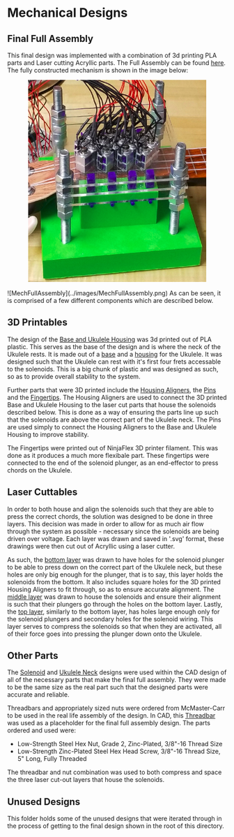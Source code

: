 # Mechanical Designs

## Final Full Assembly

This final design was implemented with a combination of 3d printing PLA parts and Laser cutting Acryllic parts. The Full Assembly can be found [here](Full_Assembly.stl). The fully constructed mechanism is shown in the image below:
<p align="center">
  <img src="https://github.com/LeTo37/Ukulele_Player/blob/master/images/MechFullAssembly.png">
</p>
![MechFullAssembly](../images/MechFullAssembly.png) 
As can be seen, it is comprised of a few different components which are described below.

## 3D Printables

The design of the [Base and Ukulele Housing](3D_Prints/Base_and_Uke_Housing.stl) was 3d printed out of PLA plastic. This serves as the base of the design and is where the neck of the Ukulele rests. It is made out of a [base](3D_Prints/base.stl) and a [housing](3D_Prints/Housing_Base.stl) for the Ukulele. It was designed such that the Ukulele can rest with it's first four frets accessable to the solenoids. This is a big chunk of plastic and was designed as such, so as to provide overall stability to the system.

Further parts that were 3D printed include the [Housing Aligners](3D_Prints/Housing_Aligners.stl), the [Pins](3D_Prints/Pin.stl) and the [Fingertips](3D_Prints/Fingertips.stl). The Housing Aligners are used to connect the 3D printed Base and Ukulele Housing to the laser cut parts that house the solenoids described below. This is done as a way of ensuring the parts line up such that the solenoids are above the correct part of the Ukulele neck. The Pins are used simply to connect the Housing Aligners to the Base and Ukulele Housing to improve stability.

The Fingertips were printed out of NinjaFlex 3D printer filament. This was done as it produces a much more flexibale part. These fingertips were connected to the end of the solenoid plunger, as an end-effector to press chords on the Ukulele.


## Laser Cuttables

In order to both house and align the solenoids such that they are able to press the correct chords, the solution was designed to be done in three layers. This decision was made in order to allow for as much air flow through the system as possible - necessary since the solenoids are being driven over voltage. Each layer was drawn and saved in '.svg' format, these drawings were then cut out of Acryllic using a laser cutter.

As such, the [bottom layer](Laser_Cuts/bottom_solenoid_holder.svg) was drawn to have holes for the solenoid plunger to be able to press down on the correct part of the Ukulele neck, but these holes are only big enough for the plunger, that is to say, this layer holds the solenoids from the bottom. It also includes square holes for the 3D printed Housing Aligners to fit through, so as to ensure accurate alignment. The [middle layer](Laser_Cuts/middle_solenoid_holder.svg) was drawn to house the solenoids and ensure their alignment is such that their plungers go through the holes on the bottom layer. Lastly, the [top layer](Laser_Cuts/top_solenoid_holder.svg), similarly to the bottom layer, has holes large enough only for the solenoid plungers and secondary holes for the solenoid wiring. This layer serves to compress the solenoids so that when they are activated, all of their force goes into pressing the plunger down onto the Ukulele.

## Other Parts
The [Solenoid](Other_Parts/Solenoid.stl) and [Ukulele Neck](Other_Parts/Ukulele.stl) designs were used within the CAD design of all of the necessary parts that make the final full assembly. They were made to be the same size as the real part such that the designed parts were accurate and reliable.

Threadbars and appropriately sized nuts were ordered from McMaster-Carr to be used in the real life assembly of the design. In CAD, this [Threadbar](Other_Parts/Threadbar.stl) was used as a placeholder for the final full assembly design. The parts ordered and used were:
* Low-Strength Steel Hex Nut, Grade 2, Zinc-Plated, 3/8"-16 Thread Size
* Low-Strength Zinc-Plated Steel Hex Head Screw, 3/8"-16 Thread Size, 5" Long, Fully Threaded

The threadbar and nut combination was used to both compress and space the three laser cut-out layers that house the solenoids.

## Unused Designs
This folder holds some of the unused designs that were iterated through in the process of getting to the final design shown in the root of this directory.

